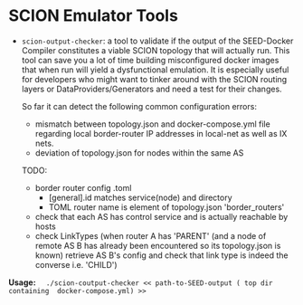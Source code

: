 # SCION Emulator Tools

- `scion-output-checker`: a tool to validate if the output of the SEED-Docker Compiler constitutes a viable SCION topology that will actually run.
    This tool can save you a lot of time building misconfigured docker images that when run will yield a dysfunctional emulation.
    It is especially useful for developers who might want to tinker around with the SCION routing layers or DataProviders/Generators and need a test for their changes.

    So far it can detect the following common configuration errors:
     - mismatch  between topology.json and docker-compose.yml file regarding local border-router IP addresses in local-net as well as IX nets.
     - deviation of topology.json for nodes within the same AS

    TODO:
    - border router config .toml 
        - [general].id matches service(node) and directory 
        - TOML router name is element of topology.json 'border_routers'
    - check that each AS has control service and is actually reachable by hosts
    - check LinkTypes (when router A has 'PARENT' (and a node of remote AS B has already been encountered so its topology.json is known) retrieve AS B's config and check that link type is indeed the converse i.e.  'CHILD')

**Usage:** ```   ./scion-coutput-checker << path-to-SEED-output ( top dir containing  docker-compose.yml) >>  ```
